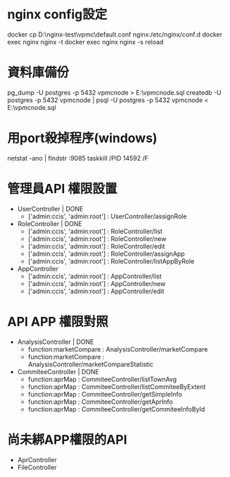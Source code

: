# nginx config設定
docker cp D:\nginx-test\vpmc\default.conf nginx:/etc/nginx/conf.d
docker exec nginx nginx -t
docker exec nginx nginx -s reload

# 資料庫備份
pg_dump -U postgres -p 5432 vpmcnode > E:\vpmcnode.sql
createdb -U postgres -p 5432 vpmcnode | psql -U postgres -p 5432 vpmcnode < E:\vpmcnode.sql

# 用port殺掉程序(windows)
netstat -ano | findstr :9085
taskkill /PID 14592 /F


# 管理員API 權限設置
+ UserController | DONE
    + ['admin:ccis', 'admin:root'] : UserController/assignRole
+ RoleController | DONE
    + ['admin:ccis', 'admin:root'] : RoleController/list
    + ['admin:ccis', 'admin:root'] : RoleController/new
    + ['admin:ccis', 'admin:root'] : RoleController/edit
    + ['admin:ccis', 'admin:root'] : RoleController/assignApp
    + ['admin:ccis', 'admin:root'] : RoleController/listAppByRole
+ AppController
    + ['admin:ccis', 'admin:root'] : AppController/list
    + ['admin:ccis', 'admin:root'] : AppController/new
    + ['admin:ccis', 'admin:root'] : AppController/edit


# API APP 權限對照
+ AnalysisController | DONE
    + function:marketCompare : AnalysisController/marketCompare
    + function:marketCompare : AnalysisController/marketCompareStatistic
+ CommiteeController | DONE
    + function:aprMap : CommiteeController/listTownAvg
    + function:aprMap : CommiteeController/listCommiteeByExtent
    + function:aprMap : CommiteeController/getSimpleInfo
    + function:aprMap : CommiteeController/getAprInfo
    + function:aprMap : CommiteeController/getCommiteeInfoById


# 尚未綁APP權限的API
+ AprController
+ FileController


